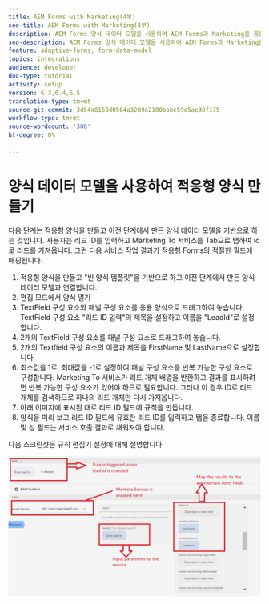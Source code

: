 ```yaml
---
title: AEM Forms with Marketing(4부)
seo-title: AEM Forms with Marketing(4부)
description: AEM Forms 양식 데이터 모델을 사용하여 AEM Forms과 Marketing을 통합하는 자습서입니다.
seo-description: AEM Forms 양식 데이터 모델을 사용하여 AEM Forms과 Marketing을 통합하는 자습서입니다.
feature: adaptive-forms, form-data-model
topics: integrations
audience: developer
doc-type: tutorial
activity: setup
version: 6.3,6.4,6.5
translation-type: tm+mt
source-git-commit: 3d54a8158d0564a3289a2100bbbc59e5ae38f175
workflow-type: tm+mt
source-wordcount: '308'
ht-degree: 0%

---
```



# 양식 데이터 모델을 사용하여 적응형 양식 만들기

다음 단계는 적응형 양식을 만들고 이전 단계에서 만든 양식 데이터 모델을 기반으로 하는 것입니다.
사용자는 리드 ID를 입력하고 Marketing To 서비스를 Tab으로 탭하여 id로 리드를 가져옵니다. 그런 다음 서비스 작업 결과가 적응형 Forms의 적절한 필드에 매핑됩니다.

1. 적응형 양식을 만들고 &quot;빈 양식 템플릿&quot;을 기반으로 하고 이전 단계에서 만든 양식 데이터 모델과 연결합니다.
1. 편집 모드에서 양식 열기
1. TextField 구성 요소와 패널 구성 요소를 응용 양식으로 드래그하여 놓습니다. TextField 구성 요소 &quot;리드 ID 입력&quot;의 제목을 설정하고 이름을 &quot;LeadId&quot;로 설정합니다.
1. 2개의 TextField 구성 요소를 패널 구성 요소로 드래그하여 놓습니다.
1. 2개의 Textfield 구성 요소의 이름과 제목을 FirstName 및 LastName으로 설정합니다.
1. 최소값을 1로, 최대값을 -1로 설정하여 패널 구성 요소를 반복 가능한 구성 요소로 구성합니다. Marketing To 서비스가 리드 개체 배열을 반환하고 결과를 표시하려면 반복 가능한 구성 요소가 있어야 하므로 필요합니다. 그러나 이 경우 ID로 리드 개체를 검색하므로 하나의 리드 개체만 다시 가져옵니다.
1. 아래 이미지에 표시된 대로 리드 ID 필드에 규칙을 만듭니다.
1. 양식을 미리 보고 리드 ID 필드에 유효한 리드 ID를 입력하고 탭을 종료합니다. 이름 및 성 필드는 서비스 호출 결과로 채워져야 합니다.

다음 스크린샷은 규칙 편집기 설정에 대해 설명합니다

![규칙 편집기](assets/ruleeditor.jfif)
